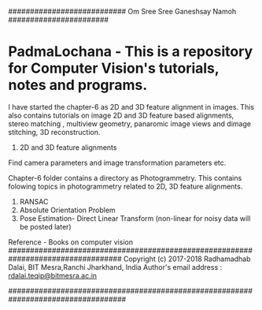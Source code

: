 ########################### Om Sree Sree Ganeshsay Namoh #######################
# PadmaLochana -  This is a repository for Computer Vision's tutorials, notes and programs.

I have started the chapter-6 as 2D and 3D feature alignment in images. This also contains tutorials on image 2D and 3D feature based alignments, stereo matching , multiview geometry, panaromic image views and dimage stitching, 3D reconstruction.



1. 2D and 3D feature alignments

Find camera parameters and image transformation parameters etc.


Chapter-6 folder contains a directory as Photogrammetry. This contains folowing topics in photogrammetry related to 2D, 3D feature alignments.

1. RANSAC
2. Absolute Orientation Problem
3. Pose Estimation- Direct Linear Transform (non-linear for noisy data will be posted later)


Reference - Books on computer vision
##################################################################################
Copyright (c) 2017-2018 Radhamadhab Dalai, BIT Mesra,Ranchi 
Jharkhand, India
Author's email address :  rdalai.teqip@bitmesra.ac.in

###################################################################################






   
